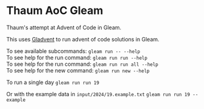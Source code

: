 # Thaum AoC Gleam

Thaum's attempt at Advent of Code in Gleam.

This uses [Gladvent](https://hexdocs.pm/gladvent/) to run advent of code
solutions in Gleam.

To see available subcommands: `gleam run -- --help`\
To see help for the run command: `gleam run run --help`\
To see help for the run command: `gleam run run all --help`\
To see help for the new command: `gleam run new --help`

To run a single day `gleam run run 19`

Or with the example data in `input/2024/19.example.txt`
`gleam run run 19 --example`
